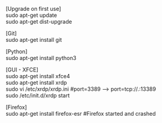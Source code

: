 [Upgrade on first use]  
sudo apt-get update  
sudo apt-get dist-upgrade  

[Git]  
sudo apt-get install git  

[Python]  
sudo apt-get install python3  

[GUI - XFCE]  
sudo apt-get install xfce4  
sudo apt-get install xrdp  
sudo vi /etc/xrdp/xrdp.ini #port=3389 --> port=tcp://.:13389  
sudo /etc/init.d/xrdp start  

[Firefox]  
sudo apt-get install firefox-esr #Firefox started and crashed  

